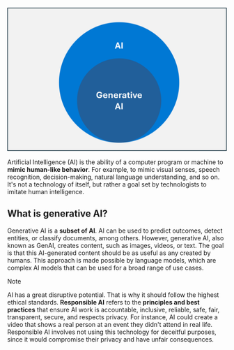 ![A screenshot of a graph showing how generative AI is a subset of AI.](../media/2-identify-basic-ai-concepts.png)

Artificial Intelligence (AI) is the ability of a computer program or machine to **mimic human-like behavior**. For example, to mimic visual senses, speech recognition, decision-making, natural language understanding, and so on. It's not a technology of itself, but rather a goal set by technologists to imitate human intelligence.

## What is generative AI?
Generative AI is a **subset of AI**. AI can be used to predict outcomes, detect entities, or classify documents, among others. However, generative AI, also known as GenAI, creates content, such as images, videos, or text. The goal is that this AI-generated content should be as useful as any created by humans. This approach is made possible by language models, which are complex AI models that can be used for a broad range of use cases.

>[!NOTE]
>AI has a great disruptive potential. That is why it should follow the highest ethical standards. **Responsible AI** refers to the **principles and best practices** that ensure AI work is accountable, inclusive, reliable, safe, fair, transparent, secure, and respects privacy.
>For instance, AI could create a video that shows a real person at an event they didn't attend in real life. Responsible AI involves not using this technology for deceitful purposes, since it would compromise their privacy and have unfair consequences.